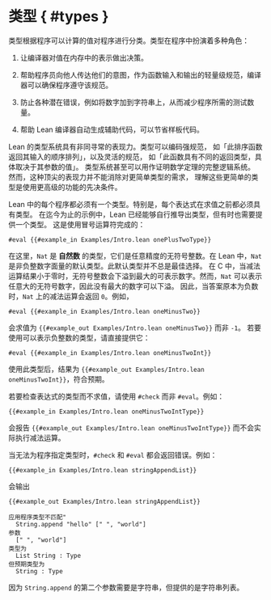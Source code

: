 <!--
# Types
-->

# 类型 { #types }

<!--
Types classify programs based on the values that they can
compute. Types serve a number of roles in a program:

 1. They allow the compiler to make decisions about the in-memory
    representation of a value.

 2. They help programmers to communicate their intent to others,
    serving as a lightweight specification for the inputs and outputs
    of a function that the compiler can ensure the program adheres to.

 3. They prevent various potential mistakes, such as adding a number
    to a string, and thus reduce the number of tests that are
    necessary for a program.

 4. They help the Lean compiler automate the production of auxiliary code that can save boilerplate.
-->

类型根据程序可以计算的值对程序进行分类。类型在程序中扮演着多种角色：

 1. 让编译器对值在内存中的表示做出决策。

 2. 帮助程序员向他人传达他们的意图，作为函数输入和输出的轻量级规范，编译器可以确保程序遵守该规范。

 3. 防止各种潜在错误，例如将数字加到字符串上，从而减少程序所需的测试数量。

 4. 帮助 Lean 编译器自动生成辅助代码，可以节省样板代码。

<!--
Lean's type system is unusually expressive.
Types can encode strong specifications like "this sorting function returns a permutation of its input" and flexible specifications like "this function has different return types, depending on the value of its argument".
The type system can even be used as a full-blown logic for proving mathematical theorems.
This cutting-edge expressive power doesn't obviate the need for simpler types, however, and understanding these simpler types is a prerequisite for using the more advanced features.
-->

Lean 的类型系统具有非同寻常的表现力。类型可以编码强规范，
如「此排序函数返回其输入的顺序排列」，以及灵活的规范，
如「此函数具有不同的返回类型，具体取决于其参数的值」。
类型系统甚至可以用作证明数学定理的完整逻辑系统。
然而，这种顶尖的表现力并不能消除对更简单类型的需求，
理解这些更简单的类型是使用更高级的功能的先决条件。

<!--
Every program in Lean must have a type. In particular, every
expression must have a type before it can be evaluated. In the
examples so far, Lean has been able to discover a type on its own, but
it is sometimes necessary to provide one. This is done using the colon
operator:
-->

Lean 中的每个程序都必须有一个类型。特别是，每个表达式在求值之前都必须具有类型。
在迄今为止的示例中，Lean 已经能够自行推导出类型，但有时也需要提供一个类型。
这是使用冒号运算符完成的：

```lean
#eval {{#example_in Examples/Intro.lean onePlusTwoType}}
```

<!--
Here, `Nat` is the type of _natural numbers_, which are arbitrary-precision unsigned integers.
In Lean, `Nat` is the default type for non-negative integer literals.
This default type is not always the best choice.
In C, unsigned integers underflow to the largest representable numbers when subtraction would otherwise yield a result less than zero.
`Nat`, however, can represent arbitrarily-large unsigned numbers, so there is no largest number to underflow to.
Thus, subtraction on `Nat` returns `0` when the answer would have otherwise been negative.
For instance,
-->

在这里，`Nat` 是 **自然数** 的类型，它们是任意精度的无符号整数。在 Lean 中，`Nat`
是非负整数字面量的默认类型。此默认类型并不总是最佳选择。
在 C 中，当减法运算结果小于零时，无符号整数会下溢到最大的可表示数字。然而，`Nat`
可以表示任意大的无符号数字，因此没有最大的数字可以下溢。
因此，当答案原本为负数时，`Nat` 上的减法运算会返回 `0`。例如，

```lean
#eval {{#example_in Examples/Intro.lean oneMinusTwo}}
```

<!--
evaluates to `{{#example_out Examples/Intro.lean oneMinusTwo}}` rather
than `-1`. To use a type that can represent the negative integers,
provide it directly:
-->

会求值为 `{{#example_out Examples/Intro.lean oneMinusTwo}}` 而非 `-1`。
若要使用可以表示负整数的类型，请直接提供它：

```lean
#eval {{#example_in Examples/Intro.lean oneMinusTwoInt}}
```

<!--
With this type, the result is `{{#example_out Examples/Intro.lean oneMinusTwoInt}}`, as expected.
-->

使用此类型后，结果为 `{{#example_out Examples/Intro.lean oneMinusTwoInt}}`，符合预期。

<!--
To check the type of an expression without evaluating it, use `#check`
instead of `#eval`. For instance:
-->

若要检查表达式的类型而不求值，请使用 `#check` 而非 `#eval`。例如：

```lean
{{#example_in Examples/Intro.lean oneMinusTwoIntType}}
```

<!--
reports `{{#example_out Examples/Intro.lean oneMinusTwoIntType}}` without actually performing the subtraction.
-->

会报告 `{{#example_out Examples/Intro.lean oneMinusTwoIntType}}` 而不会实际执行减法运算。

<!--
When a program can't be given a type, an error is returned from both
`#check` and `#eval`. For instance:
-->

当无法为程序指定类型时，`#check` 和 `#eval` 都会返回错误。例如：

```lean
{{#example_in Examples/Intro.lean stringAppendList}}
```

<!--
outputs
-->

会输出

```output error
{{#example_out Examples/Intro.lean stringAppendList}}
```

```output error
应用程序类型不匹配"
  String.append "hello" [" ", "world"]
参数
  [" ", "world"]
类型为
  List String : Type
但预期类型为
  String : Type
```

<!--
because the second argument to ``String.append`` is expected to be a
string, but a list of strings was provided instead.
-->

因为 ``String.append`` 的第二个参数需要是字符串，但提供的是字符串列表。